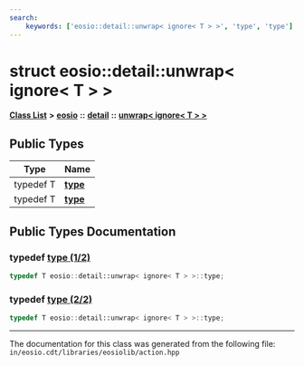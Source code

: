 ```yaml
---
search:
    keywords: ['eosio::detail::unwrap< ignore< T > >', 'type', 'type']
---
```


# struct eosio::detail::unwrap< ignore< T > >

[**Class List**](annotated.md) **>** [**eosio**](namespaceeosio.md) **::** [**detail**](namespaceeosio_1_1detail.md) **::** [**unwrap< ignore< T > >**](structeosio_1_1detail_1_1unwrap_3_01ignore_3_01_t_01_4_01_4.md)


## Public Types

|Type|Name|
|-----|-----|
|typedef T|[**type**](group__action_ga1fbe09269b151a345707a9c092925a70.md#ga1fbe09269b151a345707a9c092925a70)|
|typedef T|[**type**](structeosio_1_1detail_1_1unwrap_3_01ignore_3_01_t_01_4_01_4_a1fbe09269b151a345707a9c092925a70.md#1a1fbe09269b151a345707a9c092925a70)|


## Public Types Documentation

### typedef <a id="ga1fbe09269b151a345707a9c092925a70" href="#ga1fbe09269b151a345707a9c092925a70">type (1/2)</a>

```cpp
typedef T eosio::detail::unwrap< ignore< T > >::type;
```



### typedef <a id="1a1fbe09269b151a345707a9c092925a70" href="#1a1fbe09269b151a345707a9c092925a70">type (2/2)</a>

```cpp
typedef T eosio::detail::unwrap< ignore< T > >::type;
```





----------------------------------------
The documentation for this class was generated from the following file: `in/eosio.cdt/libraries/eosiolib/action.hpp`
